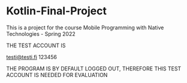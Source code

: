 # Kotlin-Final-Project
 This is a project for the course Mobile Programming with Native Technologies - Spring 2022

THE TEST ACCOUNT IS

testi@testi.fi
123456

THE PROGRAM IS BY DEFAULT LOGGED OUT, THEREFORE THIS TEST ACCOUNT IS NEEDED FOR EVALUATION
